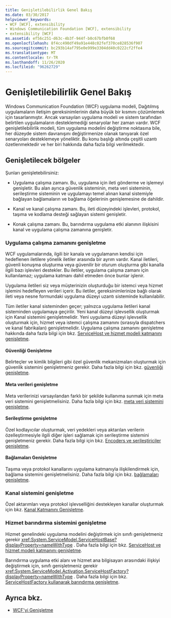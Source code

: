 ```yaml
---
title: Genişletilebilirlik Genel Bakış
ms.date: 03/30/2017
helpviewer_keywords:
- WCF [WCF], extensibility
- Windows Communication Foundation [WCF], extensibility
- extensibility [WCF]
ms.assetid: ef56c251-d63c-4b3f-944f-b0c67bfb0f68
ms.openlocfilehash: 8f4cc490df49a91e448c02fef370ce828536f907
ms.sourcegitcommit: bc293b14af795e0e999e3304dd40c0222cf2ffe4
ms.translationtype: MT
ms.contentlocale: tr-TR
ms.lasthandoff: 11/26/2020
ms.locfileid: "96262729"
---
```

# <a name="introduction-to-extensibility"></a>Genişletilebilirlik Genel Bakış

Windows Communication Foundation (WCF) uygulama modeli, Dağıtılmış uygulamaların iletişim gereksinimlerinin daha büyük bir kısmını çözümlemek için tasarlanmıştır. Ancak varsayılan uygulama modeli ve sistem tarafından belirtilen uygulamaların desteklemediği senaryolar her zaman vardır. WCF genişletilebilirlik modeli, tüm uygulama modelini değiştirme noktasına bile, her düzeyde sistem davranışını değiştirmenize olanak tanıyarak özel senaryoları desteklemeye yöneliktir. Bu konu başlığı altında çeşitli uzantı özetlenmektedir ve her biri hakkında daha fazla bilgi verilmektedir.  
  
## <a name="areas-to-extend"></a>Genişletilecek bölgeler  

 Şunları genişletebilirsiniz:  
  
- Uygulama çalışma zamanı. Bu, uygulama için ileti gönderme ve işlemeyi genişletir. Bu alan ayrıca güvenlik sisteminin, meta veri sisteminin, serileştirme sisteminin ve uygulamayı temel alınan kanal sistemiyle bağlayan bağlamaların ve bağlama öğelerinin genişlemesine de dahildir.  
  
- Kanal ve kanal çalışma zamanı. Bu, ileti düzeyindeki işlevleri, protokol, taşıma ve kodlama desteği sağlayan sistemi genişletir.  
  
- Konak çalışma zamanı. Bu, barındırma uygulama etki alanının ilişkisini kanal ve uygulama çalışma zamanına genişletir.  
  
### <a name="extending-the-application-runtime"></a>Uygulama çalışma zamanını genişletme  

 WCF uygulamalarında, ilgili bir kanala ve uygulamanın kendisi için hedeflenen iletilere yönelik iletiler arasında bir ayrım vardır. Kanal iletileri, güvenli konuşma oluşturma veya güvenilir bir oturum oluşturma gibi kanalla ilgili bazı işlevleri destekler. Bu iletiler, uygulama çalışma zamanı için kullanılamaz; uygulama katmanı dahil etmeden önce bunlar işlenir.  
  
 Uygulama iletileri siz veya müşterinizin oluşturduğu bir istemci veya hizmet işlemini hedefleyen verileri içerir. Bu iletiler, gereksinimlerinize bağlı olarak ileti veya nesne formundaki uygulama düzeyi uzantı sisteminde kullanılabilir.  
  
 Tüm iletiler kanal sisteminden geçer; yalnızca uygulama iletileri kanal sisteminden uygulamaya geçirilir. Yeni kanal düzeyi işlevsellik oluşturmak için Kanal sistemini genişletmelidir. Yeni uygulama düzeyi işlevsellik oluşturmak için, hizmet veya istemci çalışma zamanını (sırasıyla dispatchers ve kanal fabrikaları) genişletmelidir. Uygulama çalışma zamanını genişletme hakkında daha fazla bilgi için bkz. [ServiceHost ve hizmet modeli katmanını genişletme](./extending/extending-servicehost-and-the-service-model-layer.md).  
  
#### <a name="extending-security"></a>Güvenliği Genişletme  

 Belirteçler ve kimlik bilgileri gibi özel güvenlik mekanizmaları oluşturmak için güvenlik sistemini genişletmeniz gerekir. Daha fazla bilgi için bkz. [güvenliği genişletme](./extending/extending-security.md).  
  
#### <a name="extending-metadata"></a>Meta verileri genişletme  

 Meta verilerinizi varsayılandan farklı bir şekilde kullanıma sunmak için meta veri sistemini genişletmelisiniz. Daha fazla bilgi için bkz. [meta veri sistemini genişletme](./extending/extending-the-metadata-system.md).  
  
#### <a name="extending-serialization"></a>Serileştirme genişletme  

 Özel kodlayıcılar oluşturmak, veri yedekleri veya aktarılan verilerin özelleştirmesiyle ilgili diğer işleri sağlamak için serileştirme sistemini genişletmeniz gerekir. Daha fazla bilgi için bkz. [Encoders ve serileştiriciler genişletme](./extending/extending-encoders-and-serializers.md).  
  
#### <a name="extending-bindings"></a>Bağlamaları Genişletme  

 Taşıma veya protokol kanallarını uygulama katmanıyla ilişkilendirmek için, bağlama sistemini genişletmelisiniz. Daha fazla bilgi için bkz. [bağlamaları genişletme](./extending/extending-bindings.md).  
  
### <a name="extending-the-channel-system"></a>Kanal sistemini genişletme  

 Özel aktarımları veya protokol işlevselliğini destekleyen kanallar oluşturmak için bkz. [Kanal Katmanını Genişletme](./extending/extending-the-channel-layer.md).  
  
### <a name="extending-the-service-hosting-system"></a>Hizmet barındırma sistemini genişletme  

 Hizmet genelindeki uygulama modelini değiştirmek için sınıfı genişletmeniz gerekir <xref:System.ServiceModel.ServiceHostBase?displayProperty=nameWithType> . Daha fazla bilgi için bkz. [ServiceHost ve hizmet modeli katmanını genişletme](./extending/extending-servicehost-and-the-service-model-layer.md).  
  
 Barındırma uygulama etki alanı ve hizmet ana bilgisayarı arasındaki ilişkiyi değiştirmek için, sınıfı genişletmeniz gerekir <xref:System.ServiceModel.Activation.ServiceHostFactory?displayProperty=nameWithType> . Daha fazla bilgi için bkz. [ServiceHostFactory kullanarak barındırma genişletme](./extending/extending-hosting-using-servicehostfactory.md).  
  
## <a name="see-also"></a>Ayrıca bkz.

- [WCF'yi Genişletme](./extending/index.md)

